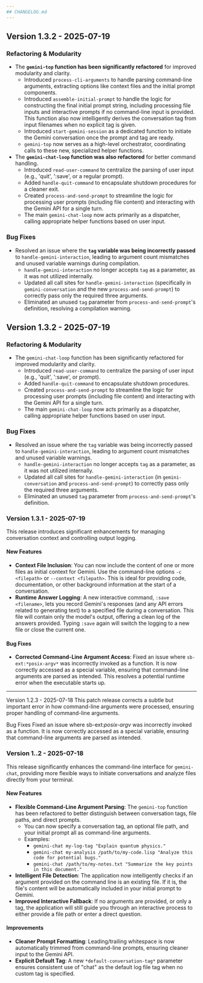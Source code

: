```yaml
---
## CHANGELOG.md
---
```

## Version 1.3.2 - 2025-07-19

### Refactoring & Modularity
- The **`gemini-top` function has been significantly refactored** for improved modularity and clarity.
    - Introduced `process-cli-arguments` to handle parsing command-line arguments, extracting options like context files and the initial prompt components.
    - Introduced `assemble-initial-prompt` to handle the logic for constructing the final initial prompt string, including processing file inputs and interactive prompts if no command-line input is provided. This function also now intelligently derives the conversation tag from input filenames when no explicit tag is given.
    - Introduced `start-gemini-session` as a dedicated function to initiate the Gemini conversation once the prompt and tag are ready.
    - `gemini-top` now serves as a high-level orchestrator, coordinating calls to these new, specialized helper functions.
- The **`gemini-chat-loop` function was also refactored** for better command handling.
    - Introduced `read-user-command` to centralize the parsing of user input (e.g., 'quit', ':save', or a regular prompt).
    - Added `handle-quit-command` to encapsulate shutdown procedures for a cleaner exit.
    - Created `process-and-send-prompt` to streamline the logic for processing user prompts (including file content) and interacting with the Gemini API for a single turn.
    - The main `gemini-chat-loop` now acts primarily as a dispatcher, calling appropriate helper functions based on user input.

### Bug Fixes
- Resolved an issue where the **`tag` variable was being incorrectly passed** to `handle-gemini-interaction`, leading to argument count mismatches and unused variable warnings during compilation.
    - `handle-gemini-interaction` no longer accepts `tag` as a parameter, as it was not utilized internally.
    - Updated all call sites for `handle-gemini-interaction` (specifically in `gemini-conversation` and the new `process-and-send-prompt`) to correctly pass only the required three arguments.
    - Eliminated an unused `tag` parameter from `process-and-send-prompt`'s definition, resolving a compilation warning.

## Version 1.3.2 - 2025-07-19

### Refactoring & Modularity
- The `gemini-chat-loop` function has been significantly refactored for improved modularity and clarity.
    - Introduced `read-user-command` to centralize the parsing of user input (e.g., 'quit', ':save', or prompt).
    - Added `handle-quit-command` to encapsulate shutdown procedures.
    - Created `process-and-send-prompt` to streamline the logic for processing user prompts (including file content) and interacting with the Gemini API for a single turn.
    - The main `gemini-chat-loop` now acts primarily as a dispatcher, calling appropriate helper functions based on user input.

### Bug Fixes
- Resolved an issue where the `tag` variable was being incorrectly passed to `handle-gemini-interaction`, leading to argument count mismatches and unused variable warnings.
    - `handle-gemini-interaction` no longer accepts `tag` as a parameter, as it was not utilized internally.
    - Updated all call sites for `handle-gemini-interaction` (in `gemini-conversation` and `process-and-send-prompt`) to correctly pass only the required three arguments.
    - Eliminated an unused `tag` parameter from `process-and-send-prompt`'s definition.


### Version 1.3.1 - 2025-07-19

This release introduces significant enhancements for managing conversation context and controlling output logging.

#### New Features

* **Context File Inclusion**: You can now include the content of one or more files as initial context for Gemini. Use the command-line options `-c <filepath>` or `--context <filepath>`. This is ideal for providing code, documentation, or other background information at the start of a conversation.
* **Runtime Answer Logging**: A new interactive command, `:save <filename>`, lets you record Gemini's responses (and any API errors related to generating text) to a specified file during a conversation. This file will contain only the model's output, offering a clean log of the answers provided. Typing `:save` again will switch the logging to a new file or close the current one.

#### Bug Fixes

* **Corrected Command-Line Argument Access**: Fixed an issue where `sb-ext:*posix-argv*` was incorrectly invoked as a function. It is now correctly accessed as a special variable, ensuring that command-line arguments are parsed as intended. This resolves a potential runtime error when the executable starts up.

---

Version 1.2.3 - 2025-07-18
This patch release corrects a subtle but important error in how command-line arguments were processed, ensuring proper handling of command-line arguments.

Bug Fixes
Fixed an issue where sb-ext:*posix-argv* was incorrectly invoked as a function. It is now correctly accessed as a special variable, ensuring that command-line arguments are parsed as intended.

### Version 1..2 - 2025-07-18

This release significantly enhances the command-line interface for `gemini-chat`, providing more flexible ways to initiate conversations and analyze files directly from your terminal.

#### New Features

* **Flexible Command-Line Argument Parsing**: The `gemini-top` function has been refactored to better distinguish between conversation tags, file paths, and direct prompts.
    * You can now specify a conversation tag, an optional file path, and your initial prompt all as command-line arguments.
    * Examples:
        * `gemini-chat my-log-tag "Explain quantum physics."`
        * `gemini-chat my-analysis /path/to/my-code.lisp "Analyze this code for potential bugs."`
        * `gemini-chat /path/to/my-notes.txt "Summarize the key points in this document."`
* **Intelligent File Detection**: The application now intelligently checks if an argument provided on the command line is an existing file. If it is, the file's content will be automatically included in your initial prompt to Gemini.
* **Improved Interactive Fallback**: If no arguments are provided, or only a tag, the application will still guide you through an interactive process to either provide a file path or enter a direct question.

#### Improvements

* **Cleaner Prompt Formatting**: Leading/trailing whitespace is now automatically trimmed from command-line prompts, ensuring cleaner input to the Gemini API.
* **Explicit Default Tag**: A new `*default-conversation-tag*` parameter ensures consistent use of "chat" as the default log file tag when no custom tag is specified.

